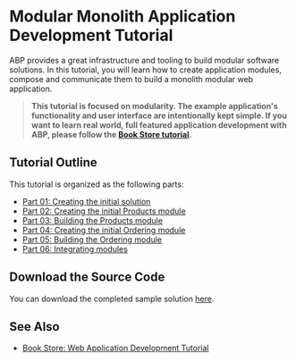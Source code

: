 # Modular Monolith Application Development Tutorial

ABP provides a great infrastructure and tooling to build modular software solutions. In this tutorial, you will learn how to create application modules, compose and communicate them to build a monolith modular web application.

> **This tutorial is focused on modularity. The example application's functionality and user interface are intentionally kept simple. If you want to learn real world, full featured application development with ABP, please follow the [Book Store tutorial](../book-store/index.md).**

## Tutorial Outline

This tutorial is organized as the following parts:

* [Part 01: Creating the initial solution](part-01.md)
* [Part 02: Creating the initial Products module](part-02.md)
* [Part 03: Building the Products module](part-03.md)
* [Part 04: Creating the initial Ordering module](part-04.md)
* [Part 05: Building the Ordering module](part-05.md)
* [Part 06: Integrating modules](part-06.md)

## Download the Source Code

You can download the completed sample solution [here](https://github.com/abpframework/abp-samples/tree/master/ModularCRM).

## See Also

* [Book Store: Web Application Development Tutorial](../book-store/index.md)